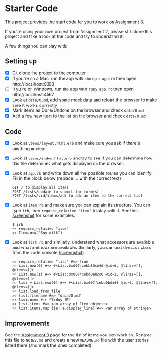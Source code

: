# Starter Code

This project provides the start code for you to work on Assignment 3.

If you're using your own project from Assignment 2, please still clone this project and take a look at the code and try to understand it.

A few things you can play with:

## Setting up

- [x] Git clone the project to the computer
- [x] If you're on a Mac, run the app with `shotgun app.rb` then open http://localhost:9393
- [ ] If yu're on Windows, run the app with `ruby app.rb` then open http://localhost:4567
- [x] Look at `data/0.md`, add some mock data and reload the browser to make sure it works correctly
- [x] Mark items as Done/Undone on the browser and check `data/0.md`
- [x] Add a few new item to the list on the browser and check `data/0.md`

## Code

- [x] Look at `views/layout.html.erb` and make sure you ask if there's anything unclear.
- [x] Look at `views/index.html.erb` and try to see if you can determine how this file determines what gets displayed on the browser.
- [x] Look at `app.rb` and write down all the possible routes you can identify. Fill in the block below (replace ... with the correct text)

    ```
    GET / to display all items
    POST /lists/update to submit the form(s)
    POST /lists/:id/items/add to add an item to the correct list
    ```

- [x] Look at `item.rb` and make sure you can explain its structure. You can type `irb`, then `require_relative "item"` to play with it. See this [screenshot](https://cl.ly/1F1v0p0v1m1y) for some examples.

    ```
    $ irb
    >> require_relative "item"
    >> Item.new("Buy milk")
    ```

- [x] Look at `list.rb` and similarly, understand what accessors are available and what methods are available. Similarly, you can test the `List` class from the code console ([screenshot](https://cl.ly/0h2y0t2Z2m1O))

    ```
    >> require_relative "list" #=> true
    >> List.new(0) #=> #<List:0x007fcebb85cb40 @id=0, @lines=[], @items=[]>
    >> List.new(1) #=> #<List:0x007fcebd0e02c0 @id=1, @lines=[], @items=[]>
    >> list = List.new(0) #=> #<List:0x007fcebd0b0a48 @id=0, @lines=[], @items=[]>
    >> list.load_from_file
    >> list.filename #=> "data/0.md"
    >> list.name #=> "Today 😇"
    >> list.items #=> <an array of Item objects>
    >> list.items.map {|e| e.display_line} #=> <an array of strings>
    ```

## Improvements

See the [Assignment 3](http://learning.coderschool.vn/courses/_bootcamp_ruby/unit/3#!assignment) page for the list of items you can work on. Rename this file to `NOTES.md` and create a new `README.md` file with the user stories listed there (and mark the ones completed).